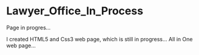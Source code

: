 # Lawyer_Office_In_Process
Page in progres...

I created HTML5 and Css3 web page, which is still in progress... All in One web page...
